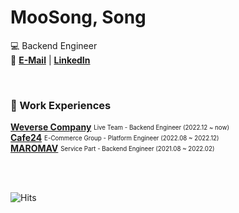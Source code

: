 # MooSong, Song

💻 Backend Engineer   
📌 **[E-Mail](mailto:real.purple.hae.s@gmail.com)** | **[LinkedIn](https://www.linkedin.com/in/moosong)**

<br/>

### 💼 Work Experiences

**[Weverse Company](https://weverse.io)**  <sub><sup>Live Team - Backend Engineer (2022.12 ~ now)</sup></sub>  
**[Cafe24](https://www.cafe24.com)** <sub><sup>E-Commerce Group - Platform Engineer (2022.08 ~ 2022.12)</sup></sub>  
**[MAROMAV](https://www.trymake.co)**  <sub><sup>Service Part - Backend Engineer (2021.08 ~ 2022.02)</sup></sub>  

<br/>
<br/>

![Hits](https://hits.seeyoufarm.com/api/count/incr/badge.svg?url=https%3A%2F%2Fgithub.com%2Fmoosongsong&count_bg=%23FFA094&title_bg=%23555555&icon=github.svg&icon_color=%23E7E7E7&title=HITS&edge_flat=false)
